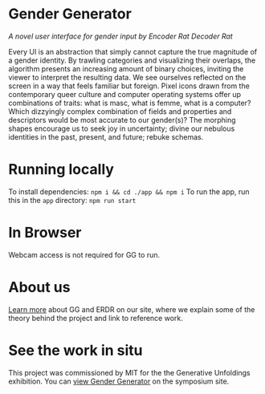 # Gender Generator
_A novel user interface for gender input by Encoder Rat Decoder Rat_

Every UI is an abstraction that simply cannot capture the true magnitude of a gender identity. By trawling categories and visualizing their overlaps, the algorithm presents an increasing amount of binary choices, inviting the viewer to interpret the resulting data. We see ourselves reflected on the screen in a way that feels familiar but foreign. Pixel icons drawn from the contemporary queer culture and computer operating systems offer up combinations of traits: what is masc, what is femme, what is a computer? Which dizzyingly complex combination of fields and properties and descriptors would be most accurate to our gender(s)? The morphing shapes encourage us to seek joy in uncertainty; divine our nebulous identities in the past, present, and future; rebuke schemas.

# Running locally
To install dependencies:
`npm i && cd ./app && npm i`
To run the app, run this in the `app` directory:
`npm run start`

# In Browser
Webcam access is not required for GG to run.

# About us
[Learn more](https://encoder-rat-decoder-rat.github.io/gender-generator/) about GG and ERDR on our site, where we explain some of the theory behind the project and link to reference work.

# See the work in situ
This project was commissioned by MIT for the the Generative Unfoldings exhibition. You can [view Gender Generator](https://generative-unfoldings.mit.edu/works/gender-generator/view.html) on the symposium site.
